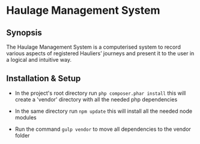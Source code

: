 # Haulage Management System

## Synopsis
The Haulage Management System is a computerised system to record various aspects of registered
Hauliers’ journeys and present it to the user in a logical and intuitive way.

## Installation & Setup
* In the project's root directory run `php composer.phar install` this will create a 'vendor' directory with all the needed php dependencies
* In the same directory run `npm update` this will install all the needed node modules 

* Run the command `gulp vendor` to move all dependencies to the vendor folder
